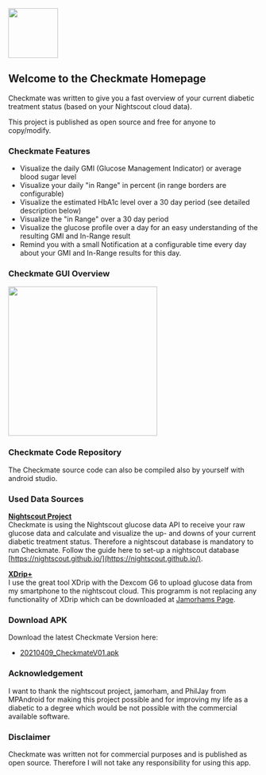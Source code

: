 <img src="https://user-images.githubusercontent.com/53019596/114160717-84758280-9927-11eb-82a6-4732e69ea1ae.png" width="100" height="100">

## Welcome to the Checkmate Homepage
Checkmate was written to give you a fast overview of your current diabetic treatment status (based on your Nightscout cloud data).

This project is published as open source and free for anyone to copy/modify.

### Checkmate Features
- Visualize the daily GMI (Glucose Management Indicator) or average blood sugar level
- Visualize your daily "in Range" in percent (in range borders are configurable)
- Visualize the estimated HbA1c level over a 30 day period (see detailed description below)
- Visualize the "in Range" over a 30 day period
- Visualize the glucose profile over a day for an easy understanding of the resulting GMI and In-Range result
- Remind you with a small Notification at a configurable time every day about your GMI and In-Range results for this day.

### Checkmate GUI Overview
<img src="https://user-images.githubusercontent.com/53019596/114159112-bb4a9900-9925-11eb-99a3-5a2af4917abe.png" width="300">

### Checkmate Code Repository
The Checkmate source code can also be compiled also by yourself with android studio.

### Used Data Sources

**[Nightscout Project](http://www.nightscout.info)**  
Checkmate is using the Nightscout glucose data API to receive your raw glucose data and calculate and visualize the up- and downs of your current diabetic treatment status. Therefore a nightscout database is mandatory to run Checkmate. Follow the guide here to set-up a nightscout database [https://nightscout.github.io/](https://nightscout.github.io/).

**[XDrip+](https://jamorham.github.io)**  
I use the great tool XDrip with the Dexcom G6 to upload glucose data from my smartphone to the nightscout cloud.
This programm is not replacing any functionality of XDrip which can be downloaded at [Jamorhams Page](https://jamorham.github.io).

### Download APK
Download the latest Checkmate Version here: 

- [20210409_CheckmateV01.apk](https://github.com/nilsbusch/Slin/edit/gh-pages/index.md)

### Acknowledgement
I want to thank the nightscout project, jamorham, and PhilJay from MPAndroid for making this project possible and for improving my life as a diabetic to a degree which would be not possible with the commercial available software.

### Disclaimer
Checkmate was written not for commercial purposes and is published as open source.
Therefore I will not take any responsibility for using this app.




